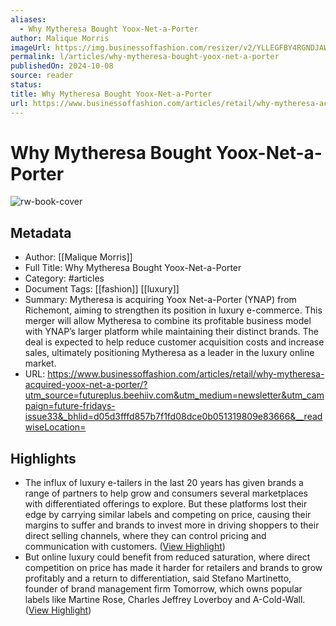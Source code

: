 ```yaml
---
aliases:
  - Why Mytheresa Bought Yoox-Net-a-Porter
author: Malique Morris
imageUrl: https://img.businessoffashion.com/resizer/v2/YLLEGFBY4RGNDJAW4OFQNELEQI.jpg?smart=true&auth=93b42b9a7a6c08012bf719bad191a0246c39ebc0476e620fdc35b613d954d4d2&width=1200&height=630
permalink: l/articles/why-mytheresa-bought-yoox-net-a-porter
publishedOn: 2024-10-08
source: reader
status: 
title: Why Mytheresa Bought Yoox-Net-a-Porter
url: https://www.businessoffashion.com/articles/retail/why-mytheresa-acquired-yoox-net-a-porter/?utm_source=futureplus.beehiiv.com&utm_medium=newsletter&utm_campaign=future-fridays-issue33&_bhlid=d05d3fffd857b7f1fd08dce0b051319809e83666&__readwiseLocation=
---
```

# Why Mytheresa Bought Yoox-Net-a-Porter

![rw-book-cover](https://img.businessoffashion.com/resizer/v2/YLLEGFBY4RGNDJAW4OFQNELEQI.jpg?smart=true&auth=93b42b9a7a6c08012bf719bad191a0246c39ebc0476e620fdc35b613d954d4d2&width=1200&height=630)

## Metadata

- Author: [[Malique Morris]]
- Full Title: Why Mytheresa Bought Yoox-Net-a-Porter
- Category: #articles
- Document Tags: [[fashion]] [[luxury]]
- Summary: Mytheresa is acquiring Yoox Net-a-Porter (YNAP) from Richemont, aiming to strengthen its position in luxury e-commerce. This merger will allow Mytheresa to combine its profitable business model with YNAP’s larger platform while maintaining their distinct brands. The deal is expected to help reduce customer acquisition costs and increase sales, ultimately positioning Mytheresa as a leader in the luxury online market.
- URL: https://www.businessoffashion.com/articles/retail/why-mytheresa-acquired-yoox-net-a-porter/?utm_source=futureplus.beehiiv.com&utm_medium=newsletter&utm_campaign=future-fridays-issue33&_bhlid=d05d3fffd857b7f1fd08dce0b051319809e83666&__readwiseLocation=

## Highlights

- The influx of luxury e-tailers in the last 20 years has given brands a range of partners to help grow and consumers several marketplaces with differentiated offerings to explore. But these platforms lost their edge by carrying similar labels and competing on price, causing their margins to suffer and brands to invest more in driving shoppers to their direct selling channels, where they can control pricing and communication with customers. ([View Highlight](https://read.readwise.io/read/01jds1vey0qtdre9nt396yctdk))
- But online luxury could benefit from reduced saturation, where direct competition on price has made it harder for retailers and brands to grow profitably and a return to differentiation, said Stefano Martinetto, founder of brand management firm Tomorrow, which owns popular labels like Martine Rose, Charles Jeffrey Loverboy and A-Cold-Wall. ([View Highlight](https://read.readwise.io/read/01jds1vs2r4b39cgy2jpwt23gb))
